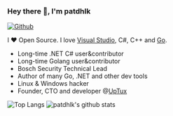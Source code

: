 <!--
**patdhlk/patdhlk** is a ✨ _special_ ✨ repository because its `README.md` (this file) appears on your GitHub profile.

Here are some ideas to get you started:

- 🔭 I’m currently working on ...
- 🌱 I’m currently learning ...
- 👯 I’m looking to collaborate on ...
- 🤔 I’m looking for help with ...
- 💬 Ask me about ...
- 📫 How to reach me: ...
- 😄 Pronouns: ...
- ⚡ Fun fact: ...
-->
### Hey there 👋, I'm patdhlk

[![Github](https://img.shields.io/github/followers/patdhlk?label=Follow&style=social)](https://github.com/mattn)

I ❤ Open Source. I love [Visual Studio](https://visualstudio.microsoft.com/), C#, C++ and [Go](https://golang.org).

* Long-time .NET C# user&contributor
* Long-time Golang user&contributor
* Bosch Security Technical Lead
* Author of many Go, .NET and other dev tools
* Linux & Windows hacker
* Founder, CTO and developer @[UpTux](https://github.com/uptux)

![Top Langs](https://github-readme-stats.vercel.app/api/top-langs/?username=patdhlk&hide=html&count_private=false&hide_border=true&theme=vision-friendly-dark)
![patdhlk's github stats](https://github-readme-stats.vercel.app/api?username=patdhlk&show_icons=true&count_private=true&line_height=40&hide_border=true&theme=vision-friendly-dark)
